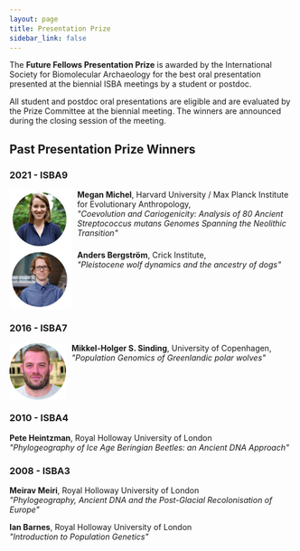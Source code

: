```yaml
---
layout: page
title: Presentation Prize
sidebar_link: false
---
```


The <b>Future Fellows Presentation Prize</b> is awarded by the International Society for Biomolecular Archaeology for the best oral presentation presented at the biennial ISBA meetings by a student or postdoc.

All student and postdoc oral presentations are eligible and are evaluated by the Prize Committee at the biennial meeting. The winners are announced during the closing session of the meeting.

## Past Presentation Prize Winners

### 2021 - ISBA9

<img align="left" style="margin-right: 10px;" width="110" src="/assets/images/profile_pictures/MICHEL_Megan.jpg">
<b>Megan Michel</b>, Harvard University / Max Planck Institute for Evolutionary Anthropology, <br>
<i>"Coevolution and Cariogenicity: Analysis of 80 Ancient Streptococcus mutans Genomes Spanning the Neolithic Transition"</i>
<br clear="left">

<img align="left" style="margin-right: 10px;" width="110" src="/assets/images/profile_pictures/BERGSTROM_Anders.jpg">
<b>Anders Bergström</b>, Crick Institute, <br>
<i>"Pleistocene wolf dynamics and the ancestry of dogs"</i>
<br clear="left">

### 2016 - ISBA7

<img align="left" style="margin-right: 10px;" width="100" src="/assets/images/profile_pictures/SINDING_Mikkel.jpg">
<b>Mikkel-Holger S. Sinding</b>, University of Copenhagen, <br>
<i>"Population Genomics of Greenlandic polar wolves"</i>
<br clear="left">

### 2010 - ISBA4

<b>Pete Heintzman</b>, Royal Holloway University of London<br>
<i>"Phylogeography of Ice Age Beringian Beetles: an Ancient DNA Approach"</i>
<br clear="left">

### 2008 - ISBA3

<b>Meirav Meiri</b>, Royal Holloway University of London<br>
<i>"Phylogeography, Ancient DNA and the Post-Glacial Recolonisation of Europe"</i>
<br clear="left">

<b>Ian Barnes</b>, Royal Holloway University of London<br>
<i>"Introduction to Population Genetics"</i>
<br clear="left">
